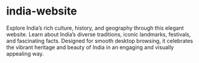 # india-website
Explore India’s rich culture, history, and geography through this elegant website. Learn about India’s diverse traditions, iconic landmarks, festivals, and fascinating facts. Designed for smooth desktop browsing, it celebrates the vibrant heritage and beauty of India in an engaging and visually appealing way.

